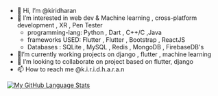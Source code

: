 - 👋 Hi, I’m @kiridharan
- 👀 I’m interested in web dev & Machine learning , cross-platform development , XR , Pen Tester
  - programming-lang: Python , Dart , C++/C ,Java
  - frameworks USED: Flutter , Flutter , Bootstrap , ReactJS
  - Databases : SQLite , MySQL , Redis , MongoDB , FirebaseDB's
- 🎇I’m currently working projects on django , flutter , machine learning
- 💞️ I’m looking to collaborate on project based on flutter, django 
- 📫 How to reach me @k.i.r.i.d.h.a.r.a.n

<!---
kiridharan/kiridharan is a ✨ special ✨ repository because its `README.md` (this file) appears on your GitHub profile.
You can click the Preview link to take a look at your changes.
--->


<!-- [![My GitHub Stats](https://github-readme-stats.vercel.app/api/?username=kiridharan&count_private=true&theme=tokyonight&showicons=true)]() -->
[![My GitHub Language Stats](https://github-readme-stats.vercel.app/api/top-langs/?username=kiridharan&langs_count=5&theme=tokyonight)]()
